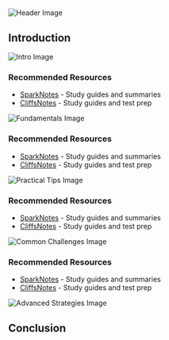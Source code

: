 # 


![Header Image](https://fal.media/files/penguin/mIYyBNf1FwTKSTv-9w-qb.png)

## Introduction


![Intro Image](https://fal.media/files/zebra/Tg--dNDwSKSjzQ9TLgzpk.png)



### Recommended Resources
- [SparkNotes](https://www.sparknotes.com/) - Study guides and summaries
- [CliffsNotes](https://www.cliffsnotes.com/) - Study guides and test prep


![Fundamentals Image](https://fal.media/files/panda/OYw1_2GQD5E5nMGUtAxpU.png)



### Recommended Resources
- [SparkNotes](https://www.sparknotes.com/) - Study guides and summaries
- [CliffsNotes](https://www.cliffsnotes.com/) - Study guides and test prep


![Practical Tips Image](https://fal.media/files/koala/0sWXHKiMcs9by9mcrej80.png)



### Recommended Resources
- [SparkNotes](https://www.sparknotes.com/) - Study guides and summaries
- [CliffsNotes](https://www.cliffsnotes.com/) - Study guides and test prep


![Common Challenges Image](https://fal.media/files/lion/knv8lEaBBWeNmQQ_oclrg.png)



### Recommended Resources
- [SparkNotes](https://www.sparknotes.com/) - Study guides and summaries
- [CliffsNotes](https://www.cliffsnotes.com/) - Study guides and test prep


![Advanced Strategies Image](https://fal.media/files/rabbit/5fAvr7SnNAAbuia-3zXAo.png)

## Conclusion

